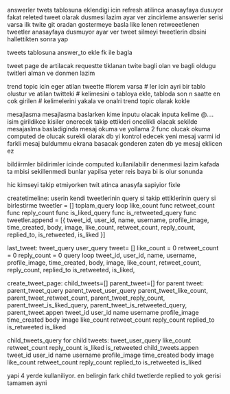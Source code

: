 answerler twets tablosuna eklendigi icin refresh atilinca anasayfaya dusuyor fakat releted tweet olarak dusmesi lazim ayar ver
zincirleme answerler serisi varsa ilk twite git oradan gostermeye basla
like lenen retweeetlenen tweetler anasayfaya dusmuyor ayar ver
tweet silmeyi tweetlerin dbsini hallettikten sonra yap

tweets tablosuna answer_to ekle fk ile bagla

tweet page de artilacak requestte 
tiklanan twite bagli olan ve bagli oldugu twitleri alman ve donmen lazim

trend topic icin
eger atilan tweette #lorem varsa # ler icin ayri bir tablo olustur ve atilan twitteki # kelimesini o tabloya ekle, tabloda son n saatte en cok girilen # kelimelerini yakala ve onalri trend topic olarak kokle


mesajlasma
mesajlasma baslarken kime inputu olacak inputa kelime @.... isim girildikce kisiler onerecek takip ettikleri oncelikli olacak sekilde
mesajaslma basladiginda mesaj okuma ve yollama 2 func olucak okuma computed de olucak surekli olarak db yi kontrol edecek yeni mesaj varmi id farkli mesaj buldummu ekrana basacak gonderen zaten db ye mesaj eklicen ez

bildiirmler
bildirimler icinde computed kullanilabilir denenmesi lazim kafada ta mbisi sekillenmedi
bunlar yapilsa yeter reis baya bi is olur sonunda


hic kimseyi takip etmiyorken twit atinca anasyfa sapiyior fixle






createtimeline:
userin kendi tweetlerinin query si
takip ettiklerinin query si
birlestirme
tweetler = []
toplam_query loop
    like_count func
    retweet_count func
    reply_count func
    is_liked_query func
    is_retweeted_query func
    tweetler.append = [{
        tweet_id,
        user_id,
        name,
        username,
        profile_image,
        time_created,
        body,
        image,
        like_count,
        retweet_count,
        reply_count,
        replied_to,
        is_retweeted,
        is_liked
    }]


last_tweet:
tweet_query
user_query
tweet= []
like_count = 0
retweet_count = 0
reply_count = 0
query loop
    tweet_id,
    user_id,
    name,
    username,
    profile_image,
    time_created,
    body,
    image,
    like_count,
    retweet_count,
    reply_count,
    replied_to
    is_retweeted,
    is_liked,


create_tweet_page:
child_tweets=[]
parent_tweet=[]
for parent tweet:
    parent_tweet_query
    parent_tweet_user_query
    parent_tweet_like_count,
    parent_tweet_retweet_count,
    parent_tweet_reply_count,
    parent_tweet_is_liked_query,
    parent_tweet_is_retweeted_query,
    parent_tweet.appen 
        tweet_id
        user_id
        name
        username
        profile_image
        time_created
        body
        image
        like_count
        retweet_count
        reply_count
        replied_to
        is_retweeted
        is_liked

child_tweets_query
for child tweets:
    tweet_user_query
    like_count
    retweet_count
    reply_count
    is_liked
    is_retweeted
    child_tweets.appen
        tweet_id
        user_id
        name
        username
        profile_image
        time_created
        body
        image
        like_count
        retweet_count
        reply_count
        replied_to
        is_retweeted
        is_liked



yapi 4 yerde kullaniliyor.
en belirgin fark child twetlerde replied to yok gerisi tamamen ayni
